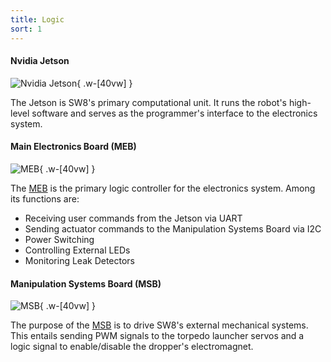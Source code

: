 ```yaml
---
title: Logic
sort: 1
---
```

#### Nvidia Jetson
![Nvidia Jetson](/assets/images/electrical/jetson.jpg){ .w-[40vw] }

The Jetson is SW8's primary computational unit. It runs the robot's high-level software and serves as the programmer's interface to the electronics system. 
#### Main Electronics Board (MEB) 
![MEB](/assets/images/electrical/meb.png){ .w-[40vw] }

The [MEB](https://github.com/ncsurobotics/SW8E-MEB) is the primary logic controller for the electronics system. Among its functions are:
- Receiving user commands from the Jetson via UART
- Sending actuator commands to the Manipulation Systems Board via I2C
- Power Switching
- Controlling External LEDs
- Monitoring Leak Detectors
#### Manipulation Systems Board (MSB)
![MSB](/assets/images/electrical/msb.png){ .w-[40vw] }

The purpose of the [MSB](https://github.com/ncsurobotics/SW8E-MSB) is to drive SW8's external mechanical systems. This entails sending PWM signals to the torpedo launcher servos and a logic signal to enable/disable the dropper's electromagnet.

